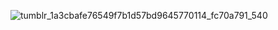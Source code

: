 ![tumblr_1a3cbafe76549f7b1d57bd9645770114_fc70a791_540](https://github.com/user-attachments/assets/d72dcbcd-1a30-407e-bf1b-09bb7a676146)

 
